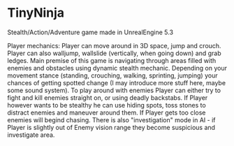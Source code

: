 # TinyNinja
 Stealth/Action/Adventure game made in UnrealEngine 5.3

Player mechanics:
Player can move around in 3D space, jump and crouch. Player can also walljump, wallslide (vertically, when going down) and grab ledges.
Main premise of this game is navigating through areas filled with enemies and obstacles using dynamic stealth mechanic. Depending on your movement stance (standing, crouching, walking, sprinting, jumping) your chances of
getting spotted change (I may introduce more stuff here, maybe some sound system).
To play around with enemies Player can either try to fight and kill enemies straight on, or using deadly backstabs. If Player however wants to be stealthy he can use hiding spots, toss stones to distract enemies and maneuver
around them.
If Player gets too close enemies will begind chasing. There is also "investigation" mode in AI - if Player is slightly out of Enemy vision range they become suspicious and investigate area.
